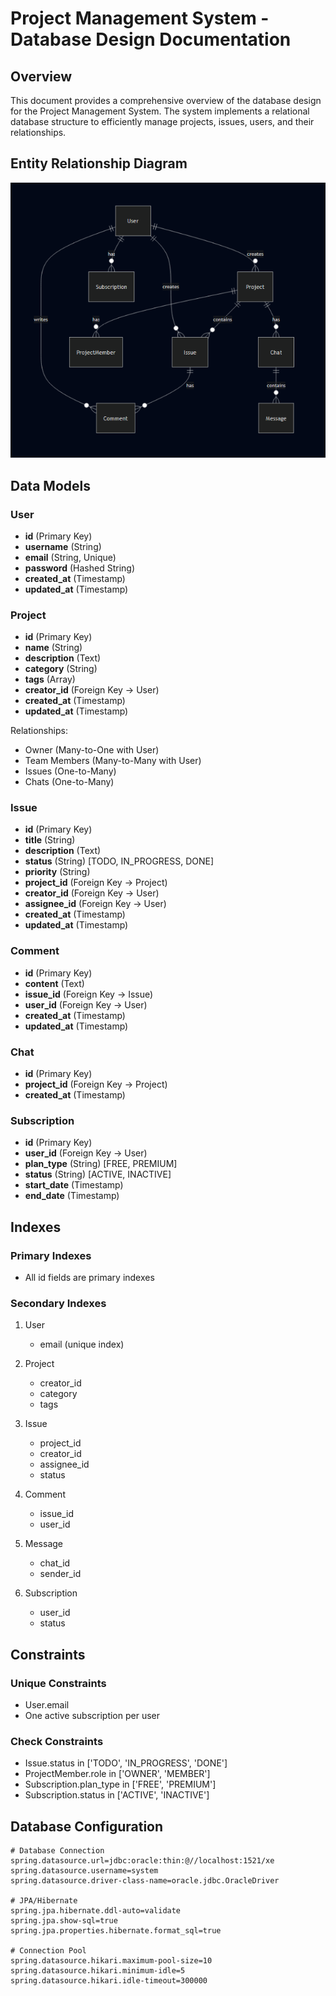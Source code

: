 # Project Management System - Database Design Documentation

## Overview
This document provides a comprehensive overview of the database design for the Project Management System. The system implements a relational database structure to efficiently manage projects, issues, users, and their relationships.

## Entity Relationship Diagram

![alt text](image.png)

## Data Models

### User
- **id** (Primary Key)
- **username** (String)
- **email** (String, Unique)
- **password** (Hashed String)
- **created_at** (Timestamp)
- **updated_at** (Timestamp)

### Project
- **id** (Primary Key)
- **name** (String)
- **description** (Text)
- **category** (String)
- **tags** (Array)
- **creator_id** (Foreign Key → User)
- **created_at** (Timestamp)
- **updated_at** (Timestamp)

Relationships:
- Owner (Many-to-One with User)
- Team Members (Many-to-Many with User)
- Issues (One-to-Many)
- Chats (One-to-Many)

### Issue
- **id** (Primary Key)
- **title** (String)
- **description** (Text)
- **status** (String) [TODO, IN_PROGRESS, DONE]
- **priority** (String)
- **project_id** (Foreign Key → Project)
- **creator_id** (Foreign Key → User)
- **assignee_id** (Foreign Key → User)
- **created_at** (Timestamp)
- **updated_at** (Timestamp)

### Comment
- **id** (Primary Key)
- **content** (Text)
- **issue_id** (Foreign Key → Issue)
- **user_id** (Foreign Key → User)
- **created_at** (Timestamp)
- **updated_at** (Timestamp)

### Chat
- **id** (Primary Key)
- **project_id** (Foreign Key → Project)
- **created_at** (Timestamp)

### Subscription
- **id** (Primary Key)
- **user_id** (Foreign Key → User)
- **plan_type** (String) [FREE, PREMIUM]
- **status** (String) [ACTIVE, INACTIVE]
- **start_date** (Timestamp)
- **end_date** (Timestamp)

## Indexes

### Primary Indexes
- All id fields are primary indexes

### Secondary Indexes
1. User
   - email (unique index)

2. Project
   - creator_id
   - category
   - tags

3. Issue
   - project_id
   - creator_id
   - assignee_id
   - status

4. Comment
   - issue_id
   - user_id

5. Message
   - chat_id
   - sender_id

6. Subscription
   - user_id
   - status

## Constraints

### Unique Constraints
- User.email
- One active subscription per user

### Check Constraints
- Issue.status in ['TODO', 'IN_PROGRESS', 'DONE']
- ProjectMember.role in ['OWNER', 'MEMBER']
- Subscription.plan_type in ['FREE', 'PREMIUM']
- Subscription.status in ['ACTIVE', 'INACTIVE']

## Database Configuration

```properties
# Database Connection
spring.datasource.url=jdbc:oracle:thin:@//localhost:1521/xe
spring.datasource.username=system
spring.datasource.driver-class-name=oracle.jdbc.OracleDriver

# JPA/Hibernate
spring.jpa.hibernate.ddl-auto=validate
spring.jpa.show-sql=true
spring.jpa.properties.hibernate.format_sql=true

# Connection Pool
spring.datasource.hikari.maximum-pool-size=10
spring.datasource.hikari.minimum-idle=5
spring.datasource.hikari.idle-timeout=300000
```